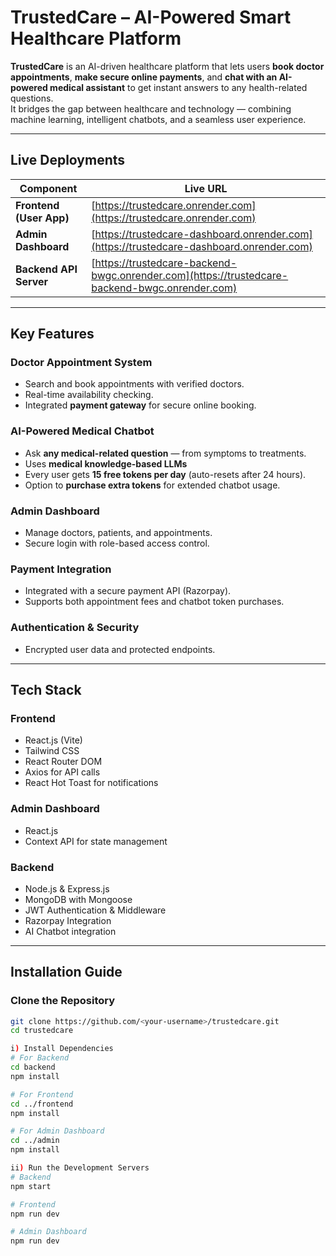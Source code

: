 #  TrustedCare – AI-Powered Smart Healthcare Platform

**TrustedCare** is an AI-driven healthcare platform that lets users **book doctor appointments**, **make secure online payments**, and **chat with an AI-powered medical assistant** to get instant answers to any health-related questions.  
It bridges the gap between healthcare and technology — combining machine learning, intelligent chatbots, and a seamless user experience.

---

##  Live Deployments

| Component | Live URL |
|------------|-----------|
|  **Frontend (User App)** | [https://trustedcare.onrender.com](https://trustedcare.onrender.com)|
|  **Admin Dashboard** | [https://trustedcare-dashboard.onrender.com](https://trustedcare-dashboard.onrender.com) |
|  **Backend API Server** | [https://trustedcare-backend-bwgc.onrender.com](https://trustedcare-backend-bwgc.onrender.com) |

---

##  Key Features

###  **Doctor Appointment System**
- Search and book appointments with verified doctors.  
- Real-time availability checking.  
- Integrated **payment gateway** for secure online booking.

### **AI-Powered Medical Chatbot**
- Ask **any medical-related question** — from symptoms to treatments.  
- Uses **medical knowledge-based LLMs** 
- Every user gets **15 free tokens per day** (auto-resets after 24 hours).  
- Option to **purchase extra tokens** for extended chatbot usage.

###  **Admin Dashboard**
- Manage doctors, patients, and appointments.  
- Secure login with role-based access control.

### **Payment Integration**
- Integrated with a secure payment API (Razorpay).  
- Supports both appointment fees and chatbot token purchases.

### **Authentication & Security**
- Encrypted user data and protected endpoints.

---

##  Tech Stack

### **Frontend**
- React.js (Vite)
- Tailwind CSS
- React Router DOM
- Axios for API calls
- React Hot Toast for notifications

### **Admin Dashboard**
- React.js  
- Context API for state management  


### **Backend**
- Node.js & Express.js  
- MongoDB with Mongoose  
- JWT Authentication & Middleware  
- Razorpay Integration  
- AI Chatbot integration

---

##  Installation Guide

### Clone the Repository
```bash
git clone https://github.com/<your-username>/trustedcare.git
cd trustedcare

i) Install Dependencies
# For Backend
cd backend
npm install

# For Frontend
cd ../frontend
npm install

# For Admin Dashboard
cd ../admin
npm install

ii) Run the Development Servers
# Backend
npm start

# Frontend
npm run dev

# Admin Dashboard
npm run dev
